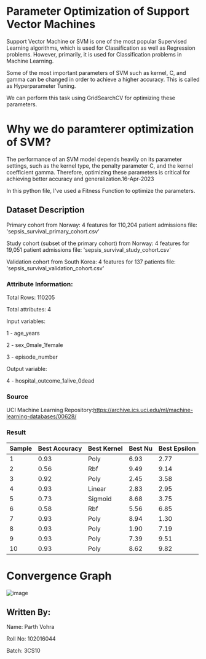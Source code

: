 # Parameter Optimization of Support Vector Machines

Support Vector Machine or SVM is one of the most popular Supervised Learning algorithms, which is used for Classification as well as Regression problems. However, primarily, it is used for Classification problems in Machine Learning.

Some of the most important parameters of SVM such as kernel, C, and gamma can be changed in order to achieve a higher accuracy. This is called as Hyperparameter Tuning.

We can perform this task using GridSearchCV for optimizing these parameters.

# Why we do paramterer optimization of SVM?
The performance of an SVM model depends heavily on its parameter settings, such as the kernel type, the penalty parameter C, and the kernel coefficient gamma. Therefore, optimizing these parameters is critical for achieving better accuracy and generalization.16-Apr-2023

In this python file, I've used a Fitness Function to optimize the parameters.

## Dataset Description

Primary cohort from Norway:
4 features for 110,204 patient admissions
file: 'sepsis_survival_primary_cohort.csv'

Study cohort (subset of the primary cohort) from Norway:
4 features for 19,051 patient admissions
file: 'sepsis_survival_study_cohort.csv'

Validation cohort from South Korea:
4 features for 137 patients
file: 'sepsis_survival_validation_cohort.csv'

### Attribute Information:

Total Rows: 110205

Total attributes: 4

Input variables: 

1 - age_years

2 - sex_0male_1female 

3 - episode_number

Output variable: 

4 - hospital_outcome_1alive_0dead

### Source
 UCI Machine Learning Repository:https://archive.ics.uci.edu/ml/machine-learning-databases/00628/
 
### Result
| Sample  | Best Accuracy | Best Kernel | Best Nu | Best Epsilon |
| -----   | ------------- | ----------- | ------- | ------------ |
| 1 | 0.93 | Poly | 6.93 | 2.77 |
| 2 | 0.56 | Rbf | 9.49 | 9.14 |
| 3 | 0.92 | Poly | 2.45 | 3.58 |
| 4 | 0.93 | Linear | 2.83 | 2.95 |
| 5 | 0.73 | Sigmoid | 8.68 | 3.75 |
| 6 | 0.58 | Rbf | 5.56 | 6.85 |
| 7 | 0.93 | Poly | 8.94 | 1.30 |
| 8 | 0.93 | Poly | 1.90 | 7.19 |
| 9 | 0.93 | Poly | 7.39 | 9.51 |
| 10 | 0.93 | Poly | 8.62 | 9.82 |


# Convergence Graph 
![image](https://user-images.githubusercontent.com/72933441/233191949-c603bc36-3bd8-4ff7-913e-0ec3ba41e7d0.png)


## Written By:
Name: Parth Vohra

Roll No: 102016044

Batch: 3CS10
